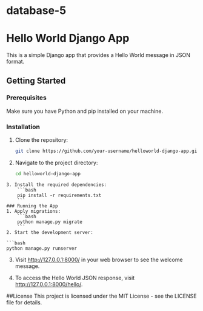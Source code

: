 # database-5
# Hello World Django App

This is a simple Django app that provides a Hello World message in JSON format.

## Getting Started

### Prerequisites

Make sure you have Python and pip installed on your machine.

### Installation

1. Clone the repository:

   ```bash
   git clone https://github.com/your-username/helloworld-django-app.git
	```
2. Navigate to the project directory:
	```bash
	cd helloworld-django-app
```
3. Install the required dependencies:
	```bash
	pip install -r requirements.txt
	```
### Running the App
1. Apply migrations:
	```bash
	python manage.py migrate
	```
2. Start the development server:

```bash
python manage.py runserver
```
3. Visit http://127.0.0.1:8000/ in your web browser to see the welcome message.

4. To access the Hello World JSON response, visit http://127.0.0.1:8000/hello/.

##License
This project is licensed under the MIT License - see the LICENSE file for details.


